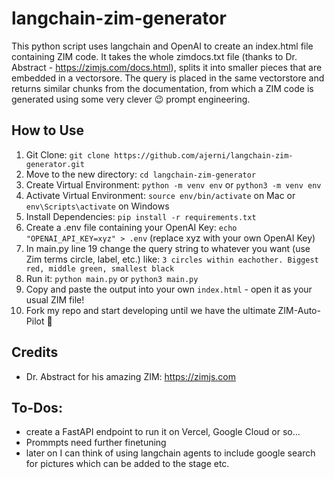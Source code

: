 # langchain-zim-generator

This python script uses langchain and OpenAI to create an index.html file containing ZIM code.
It takes the whole zimdocs.txt file (thanks to Dr. Abstract - https://zimjs.com/docs.html), splits it into smaller pieces that are embedded in a vectorsore. The query is placed in the same vectorstore and returns similar chunks from the documentation, from which a ZIM code is generated using some very clever 😉 prompt engineering.

## How to Use

1. Git Clone: `git clone https://github.com/ajerni/langchain-zim-generator.git`
2. Move to the new directory: `cd langchain-zim-generator`
3. Create Virtual Environment: `python -m venv env` or `python3 -m venv env`
4. Activate Virtual Environment: `source env/bin/activate` on Mac or `env\Scripts\activate` on Windows
5. Install Dependencies: `pip install -r requirements.txt`
6. Create a .env file containing your OpenAI Key: `echo "OPENAI_API_KEY=xyz" > .env` (replace xyz with your own OpenAI Key)
7. In main.py line 19 change the query string to whatever you want (use Zim terms circle, label, etc.) like: `3 circles within eachother. Biggest red, middle green, smallest black`
8. Run it: `python main.py` or `python3 main.py`
9. Copy and paste the output into your own `index.html` - open it as your usual ZIM file!
10. Fork my repo and start developing until we have the ultimate ZIM-Auto-Pilot 🚀

## Credits

- Dr. Abstract for his amazing ZIM: https://zimjs.com

## To-Dos:

- create a FastAPI endpoint to run it on Vercel, Google Cloud or so...
- Prommpts need further finetuning
- later on I can think of using langchain agents to include google search for pictures which can be added to the stage etc.
